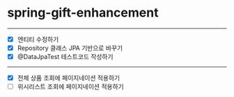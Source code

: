 # spring-gift-enhancement

---

- [x] 엔티티 수정하기
- [x] Repository 클래스 JPA 기반으로 바꾸기
- [x] @DataJpaTest 테스트코드 작성하기

---

- [x] 전체 상품 조회에 페이지네이션 적용하기
- [ ] 위시리스트 조회에 페이지네이션 적용하기